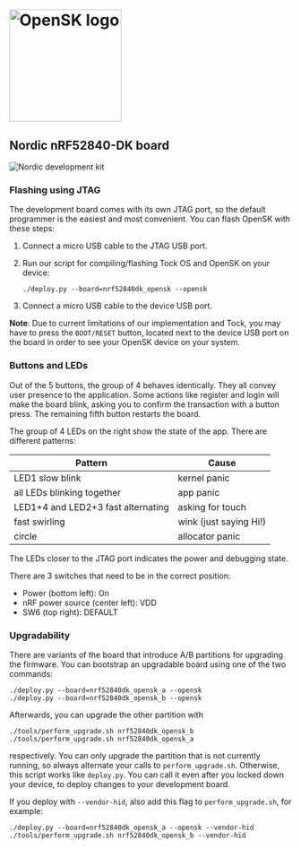 # <img alt="OpenSK logo" src="../img/OpenSK.svg" width="200px">

## Nordic nRF52840-DK board

![Nordic development kit](../img/devkit_annotated.jpg)

### Flashing using JTAG

The development board comes with its own JTAG port, so the default programmer
is the easiest and most convenient. You can flash OpenSK with these steps:

1.  Connect a micro USB cable to the JTAG USB port.

1.  Run our script for compiling/flashing Tock OS and OpenSK on your device:

    ```shell
    ./deploy.py --board=nrf52840dk_opensk --opensk
    ```

1.  Connect a micro USB cable to the device USB port.

**Note**: Due to current limitations of our implementation and Tock, you may
have to press the `BOOT/RESET` button, located next to the device USB port on
the board in order to see your OpenSK device on your system.

### Buttons and LEDs

Out of the 5 buttons, the group of 4 behaves identically. They all convey user
presence to the application. Some actions like register and login will make the
board blink, asking you to confirm the transaction with a button press. The
remaining fifth button restarts the board.

The group of 4 LEDs on the right show the state of the app. There are different
patterns:

| Pattern                            | Cause                  |
|------------------------------------|------------------------|
| LED1 slow blink                    | kernel panic           |
| all LEDs blinking together         | app panic              |
| LED1+4 and LED2+3 fast alternating | asking for touch       |
| fast swirling                      | wink (just saying Hi!) |
| circle                             | allocator panic        |

The LEDs closer to the JTAG port indicates the power and debugging state.

There are 3 switches that need to be in the correct position:

*   Power (bottom left): On
*   nRF power source (center left): VDD
*   SW6 (top right): DEFAULT

### Upgradability

There are variants of the board that introduce A/B partitions for upgrading the
firmware. You can bootstrap an upgradable board using one of the two commands:

```shell
./deploy.py --board=nrf52840dk_opensk_a --opensk
./deploy.py --board=nrf52840dk_opensk_b --opensk
```

Afterwards, you can upgrade the other partition with

```shell
./tools/perform_upgrade.sh nrf52840dk_opensk_b
./tools/perform_upgrade.sh nrf52840dk_opensk_a
```

respectively. You can only upgrade the partition that is not currently running,
so always alternate your calls to `perform_upgrade.sh`. Otherwise, this script
works like `deploy.py`. You can call it even after you locked down your device,
to deploy changes to your development board.

If you deploy with `--vendor-hid`, also add this flag to `perform_upgrade.sh`,
for example:

```shell
./deploy.py --board=nrf52840dk_opensk_a --opensk --vendor-hid
./tools/perform_upgrade.sh nrf52840dk_opensk_b --vendor-hid
```
